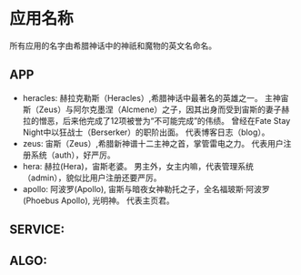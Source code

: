 # 应用名称
所有应用的名字由希腊神话中的神祇和魔物的英文名命名。

## APP
* heracles: 赫拉克勒斯（Heracles）,希腊神话中最著名的英雄之一。
  主神宙斯（Zeus）与阿尔克墨涅（Alcmene）之子，因其出身而受到宙斯的妻子赫拉的憎恶，后来他完成了12项被誉为“不可能完成”的伟绩。
  曾经在Fate Stay Night中以狂战士（Berserker）的职阶出面。
  代表博客日志（blog）。 
* zeus: 宙斯（Zeus）,希腊新神谱十二主神之首，掌管雷电之力。
  代表用户注册系统（auth），好严厉。
* hera: 赫拉(Hera)，宙斯老婆。
  男主外，女主内嘛，代表管理系统（admin），貌似比用户注册还要严厉。
* apollo: 阿波罗(Apollo), 宙斯与暗夜女神勒托之子，全名福玻斯·阿波罗(Phoebus Apollo), 光明神。
  代表主页君。

## SERVICE:

## ALGO:
